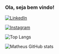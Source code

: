 ### Ola, seja bem vindo! 
[![LinkedIn](https://img.shields.io/badge/LinkedIn-0077B5?style=for-the-badge&logo=linkedin&logoColor=white)](https://www.linkedin.com/in/matheuscanutosouza/)

[![Instagram](https://img.shields.io/badge/Instagram-E4405F?style=for-the-badge&logo=instagram&logoColor=white)](https://www.instagram.com/canuto.m/)

![Top Langs](https://github-readme-stats.vercel.app/api/top-langs/?username=matheuscanutosouza&hide_progress=true)

![Matheus GitHub stats](https://github-readme-stats.vercel.app/api?username=matheuscanutosouza&show_icons=true&theme=onedark)
